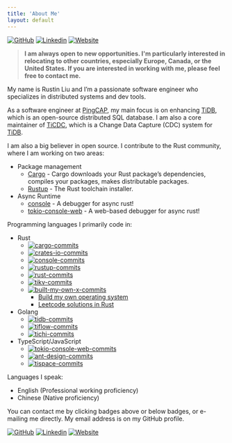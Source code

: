```yaml
---
title: 'About Me'
layout: default
---
```


[![GitHub][github-badge]][github] [![Linkedin][linkedin-badge]][linkedin] [![Website][website-badge]][website]
> **I am always open to new opportunities. I'm particularly interested in relocating to other countries, especially Europe, Canada, or the United States. If you are interested in working with me, please feel free to contact me.**

My name is Rustin Liu and I’m a passionate software engineer who specializes in distributed systems and dev tools.

As a software engineer at [PingCAP], my main focus is on enhancing [TiDB], which is an open-source distributed SQL database. I am also a core maintainer of [TiCDC], which is a Change Data Capture (CDC) system for [TiDB].

I am also a big believer in open source. I contribute to the Rust community, where I am working on two areas:

- Package management
  - [Cargo] - Cargo downloads your Rust package’s dependencies, compiles your packages, makes distributable packages.
  - [Rustup] - The Rust toolchain installer.
- Async Runtime
  - [console] - A debugger for async rust!
  - [tokio-console-web] - A web-based debugger for async rust!

Programming languages I primarily code in:

- Rust
  - [![cargo-commits][cargo-commits]](<https://github.com/rust-lang/cargo/commits?author=Rustin170506>)
  - [![crates-io-commits][crates-io-commits]](<https://github.com/rust-lang/crates.io/commits?author=Rustin170506>)
  - [![console-commits][console-commits]](<https://github.com/tokio-rs/console/commits?author=Rustin170506>)
  - [![rustup-commits][rustup-commits]](https://github.com/rust-lang/rustup/commits?author=Rustin170506)
  - [![rust-commits][rust-commits]](https://github.com/rust-lang/rust/commits?author=Rustin170506)
  - [![tikv-commits][tikv-commits]](https://github.com/tikv/tikv/commits?author=Rustin170506)
  - [![built-my-own-x-commits][built-my-own-x-commits]](https://github.com/Rustin170506/build-my-own-x/commits?author=Rustin170506)
    - [Build my own operating system]
    - [Leetcode solutions in Rust]
- Golang
  - [![tidb-commits][tidb-commits]](https://github.com/pingcap/tidb/commits?author=Rustin170506)
  - [![tiflow-commits][tiflow-commits]](https://github.com/pingcap/tiflow/commits?author=Rustin170506)
  - [![tichi-commits][tichi-commits]](https://github.com/ti-community-infra/tichi/commits?author=Rustin170506)
- TypeScript/JavaScript
  - [![tokio-console-web-commits][tokio-console-web-commits]](https://github.com/Rustin170506/tokio-console-web/commits?author=Rustin170506)
  - [![ant-design-commits][ant-design-commits]](https://github.com/ant-design/ant-design/commits?author=Rustin170506)
  - [![tispace-commits][tispace-commits]](https://github.com/tispace-dev/tispace/commits?author=Rustin170506)

Languages I speak:

- English (Professional working proficiency)
- Chinese (Native proficiency)

You can contact me by clicking badges above or below badges, or e-mailing me directly. My email address is on my GitHub profile.

[![GitHub][github-badge]][github] [![Linkedin][linkedin-badge]][linkedin] [![Website][website-badge]][website]

[github-badge]: https://img.shields.io/badge/GitHub-black?style=for-the-badge&logoColor=white&logo=github
[github]: https://github.com/Rustin170506
[linkedin-badge]: https://img.shields.io/badge/LinkedIn-0077B5?style=for-the-badge&logo=linkedin&logoColor=white
[linkedin]: https://www.linkedin.com/in/rustin-liu
[website-badge]: https://img.shields.io/badge/Website-000000?style=for-the-badge&logoColor=white&logo=google-chrome
[website]: https://rustin.me
[PingCAP]: https://www.pingcap.com/
[TiDB]: https://github.com/pingcap/tidb
[TiCDC]: https://github.com/pingcap/tiflow
[Cargo]: https://github.com/rust-lang/cargo
[console]: https://github.com/tokio-rs/console
[tokio-console-web]: https://github.com/Rustin170506/tokio-console-web
[Rustup]: https://github.com/rust-lang/rustup
[cargo-commits]: <https://img.shields.io/badge/Regular%20Contributor-black?logoColor=balck&logo=rust&label=Cargo&style=social>
[crates-io-commits]: <https://img.shields.io/badge/Maintainer-black?logoColor=balck&logo=rust&label=crates.io&style=social>
[console-commits]: <https://img.shields.io/badge/Maintainer-black?logoColor=balck&logo=rust&label=Console&style=social>
[rustup-commits]: <https://img.shields.io/badge/Former%20Maintainer-black?logoColor=balck&logo=rust&label=Rustup&style=social>
[rust-commits]: <https://img.shields.io/badge/Contributor-black?logoColor=balck&logo=rust&label=Rust&style=social>
[tikv-commits]: <https://img.shields.io/badge/Committer-black?logoColor=balck&logo=rust&label=TiKV&style=social>
[built-my-own-x-commits]: <https://img.shields.io/badge/Author-black?logoColor=balck&logo=rust&label=Build%20my%20own%20X&style=social>
[tidb-commits]: <https://img.shields.io/badge/Maintainer-black?logoColor=balck&logo=go&label=TiDB&style=social>
[tiflow-commits]: <https://img.shields.io/badge/Maintainer-black?logoColor=balck&logo=go&label=TiFlow&style=social>
[tichi-commits]: <https://img.shields.io/badge/Author-black?logoColor=balck&logo=go&label=TiChi&style=social>
[tokio-console-web-commits]: <https://img.shields.io/badge/Author-black?logoColor=balck&logo=typescript&label=Tokio%20Console%20Web&style=social>
[ant-design-commits]: <https://img.shields.io/badge/Former%20Maintainer-black?logoColor=balck&logo=typescript&label=Ant%20Design&style=social>
[tispace-commits]: <https://img.shields.io/badge/Author-black?logoColor=balck&logo=typescript&label=TiSpace&style=social>
[Build my own operating system]: <https://github.com/Rustin170506/build-my-own-x/tree/main/blog_os>
[Leetcode solutions in Rust]: <https://github.com/Rustin170506/build-my-own-x/tree/main/lr>
